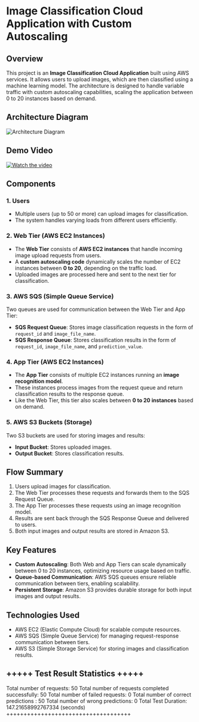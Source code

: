 # Image Classification Cloud Application with Custom Autoscaling

## Overview
This project is an **Image Classification Cloud Application** built using AWS services. It allows users to upload images, which are then classified using a machine learning model. The architecture is designed to handle variable traffic with custom autoscaling capabilities, scaling the application between 0 to 20 instances based on demand.

## Architecture Diagram
![Architecture Diagram](https://github.com/user-attachments/assets/d687e207-5745-4eca-8f5a-0b73a7e61afd)

## Demo Video
[![Watch the video](https://img.youtube.com/vi/JXXCXUD-rVw/0.jpg)](https://youtu.be/JXXCXUD-rVw)


## Components

### 1. Users
- Multiple users (up to 50 or more) can upload images for classification.
- The system handles varying loads from different users efficiently.

### 2. Web Tier (AWS EC2 Instances)
- The **Web Tier** consists of **AWS EC2 instances** that handle incoming image upload requests from users.
- A **custom autoscaling code** dynamically scales the number of EC2 instances between **0 to 20**, depending on the traffic load.
- Uploaded images are processed here and sent to the next tier for classification.

### 3. AWS SQS (Simple Queue Service)
Two queues are used for communication between the Web Tier and App Tier:
- **SQS Request Queue**: Stores image classification requests in the form of `request_id` and `image_file_name`.
- **SQS Response Queue**: Stores classification results in the form of `request_id`, `image_file_name`, and `prediction_value`.

### 4. App Tier (AWS EC2 Instances)
- The **App Tier** consists of multiple EC2 instances running an **image recognition model**.
- These instances process images from the request queue and return classification results to the response queue.
- Like the Web Tier, this tier also scales between **0 to 20 instances** based on demand.

### 5. AWS S3 Buckets (Storage)
Two S3 buckets are used for storing images and results:
- **Input Bucket**: Stores uploaded images.
- **Output Bucket**: Stores classification results.

## Flow Summary
1. Users upload images for classification.
2. The Web Tier processes these requests and forwards them to the SQS Request Queue.
3. The App Tier processes these requests using an image recognition model.
4. Results are sent back through the SQS Response Queue and delivered to users.
5. Both input images and output results are stored in Amazon S3.

## Key Features
- **Custom Autoscaling**: Both Web and App Tiers can scale dynamically between 0 to 20 instances, optimizing resource usage based on traffic.
- **Queue-based Communication**: AWS SQS queues ensure reliable communication between tiers, enabling scalability.
- **Persistent Storage**: Amazon S3 provides durable storage for both input images and output results.

## Technologies Used
- AWS EC2 (Elastic Compute Cloud) for scalable compute resources.
- AWS SQS (Simple Queue Service) for managing request-response communication between tiers.
- AWS S3 (Simple Storage Service) for storing images and classification results.

## +++++ Test Result Statistics +++++
Total number of requests: 50
Total number of requests completed successfully: 50
Total number of failed requests: 0
Total number of correct predictions : 50
Total number of wrong predictions: 0
Total Test Duration: 147.21658992767334 (seconds)
++++++++++++++++++++++++++++++++++++
